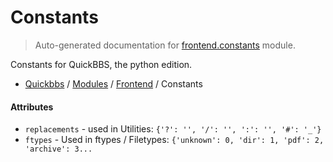 # Constants

> Auto-generated documentation for [frontend.constants](blob/master/frontend/constants.py) module.

Constants for QuickBBS, the python edition.

- [Quickbbs](../README.md#quickbbs-index) / [Modules](../MODULES.md#quickbbs-modules) / [Frontend](index.md#frontend) / Constants

#### Attributes

- `replacements` - used in Utilities: `{'?': '', '/': '', ':': '', '#': '_'}`
- `ftypes` - Used in ftypes / Filetypes: `{'unknown': 0, 'dir': 1, 'pdf': 2, 'archive': 3...`
